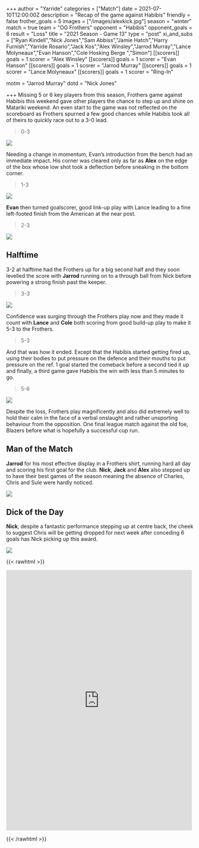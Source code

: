 +++
author = "Yarride"
categories = ["Match"]
date = 2021-07-10T12:00:00Z
description = "Recap of the game against Habibis"
friendly = false
frother_goals = 5
images = ["/images/alexkick.jpg"]
season = "winter"
match = true
team = "OG Frothers"
opponent = "Habibis"
opponent_goals = 6
result = "Loss"
title = "2021 Season - Game 13"
type = "post"
xi_and_subs = ["Ryan Kindell","Nick Jones","Sam Abbiss","Jamie Hatch","Harry Furnish","Yarride Rosario","Jack Kos","Alex Winsley","Jarrod Murray","Lance Molyneaux","Evan Hanson","Cole Hosking Berge ","Simon"]
[[scorers]]
goals = 1
scorer = "Alex Winsley"
[[scorers]]
goals = 1
scorer = "Evan Hanson"
[[scorers]]
goals = 1
scorer = "Jarrod Murray"
[[scorers]]
goals = 1
scorer = "Lance Molyneaux"
[[scorers]]
goals = 1
scorer = "Ring-In"

motm = "Jarrod Murray"
dotd = "Nick Jones"

+++
Missing 5 or 6 key players from this season, Frothers game against Habibis this weekend gave other players the chance to step up and shine on Matariki weekend. An even start to the game was not reflected on the scoreboard as Frothers spurned a few good chances while Habibis took all of theirs to quickly race out to a 3-0 lead.

> 0-3

![](/images/216543118_3420322618194019_1188160773218208971_n.jpg)

Needing a change in momentum, Evan’s introduction from the bench had an immediate impact. His corner was cleared only as far as **Alex** on the edge of the box whose low shot took a deflection before sneaking in the bottom corner.

> 1-3

![](/images/211369758_3420322588194022_869138119888661295_n.jpg)

**Evan** then turned goalscorer, good link-up play with Lance leading to a fine left-footed finish from the American at the near post.

> 2-3

![](/images/207741996_3420322178194063_8267660715029528571_n.jpg)

## Halftime

3-2 at halftime had the Frothers up for a big second half and they soon levelled the score with **Jarrod** running on to a through ball from Nick before powering a strong finish past the keeper.

> 3-3

![](/images/215358086_3420325348193746_8897979304000453098_n.jpg)

Confidence was surging through the Frothers play now and they made it count with **Lance** and **Cole** both scoring from good build-up play to make it 5-3 to the Frothers.

> 5-3

And that was how it ended. Except that the Habibis started getting fired up, using their bodies to put pressure on the defence and their mouths to put pressure on the ref. 1 goal started the comeback before a second tied it up and finally, a third game gave Habibis the win with less than 5 minutes to go.

> 5-6

![](/images/habibisking.jpg)

Despite the loss, Frothers play magnificently and also did extremely well to hold their calm in the face of a verbal onslaught and rather unsporting behaviour from the opposition. One final league match against the old foe, Blazers before what is hopefully a successful cup run.

## Man of the Match

**Jarrod** for his most effective display in a Frothers shirt, running hard all day and scoring his first goal for the club. **Nick**, **Jack** and **Alex** also stepped up to have their best games of the season meaning the absence of Charles, Chris and Sule were hardly noticed.

![](/images/213641990_3420324324860515_3213069840051839147_n-1.jpg)

## Dick of the Day

**Nick**, despite a fantastic performance stepping up at centre back, the cheek to suggest Chris will be getting dropped for next week after conceding 6 goals has Nick picking up this award.

![](/images/205444166_3420323784860569_1145473977551048363_n.jpg)

{{< rawhtml >}} <div class="row"> <iframe src="https://www.facebook.com/plugins/post.php?href=https%3A%2F%2Fwww.facebook.com%2FNZSundayFootball%2Fposts%2F3420326664860281&show_text=true&width=500" width="500" height="701" style="border:none;overflow:hidden" scrolling="no" frameborder="0" allowfullscreen="true" allow="autoplay; clipboard-write; encrypted-media; picture-in-picture; web-share"></iframe> </div>

{{< /rawhtml >}}
